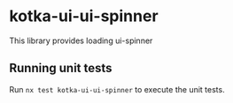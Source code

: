 # kotka-ui-ui-spinner

This library provides loading ui-spinner

## Running unit tests

Run `nx test kotka-ui-ui-spinner` to execute the unit tests.

